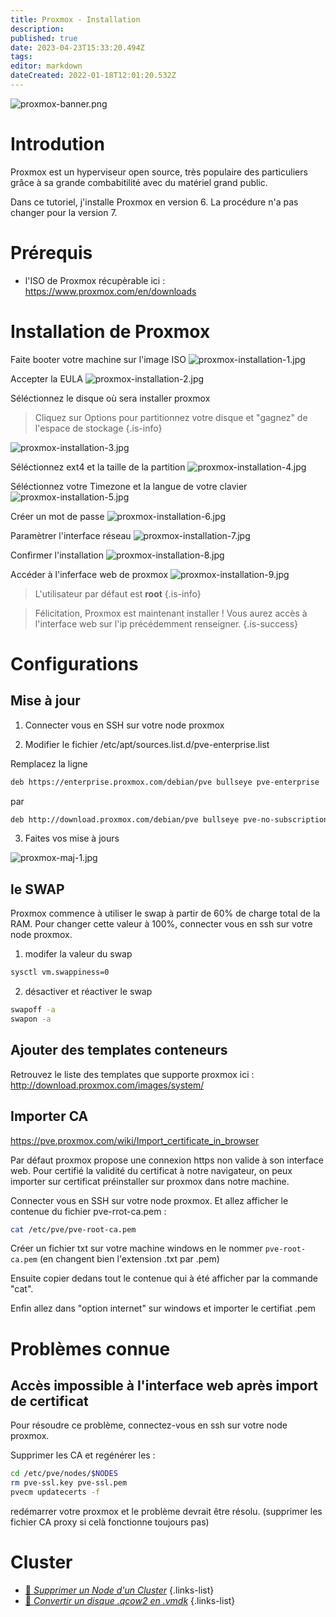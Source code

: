 ```yaml
---
title: Proxmox - Installation
description: 
published: true
date: 2023-04-23T15:33:20.494Z
tags: 
editor: markdown
dateCreated: 2022-01-18T12:01:20.532Z
---
```


![proxmox-banner.png](/virtualisation/proxmox/proxmox-banner.png)

# Introdution
Proxmox est un hyperviseur open source, très populaire des particuliers grâce à sa grande combabitilité avec du matériel grand public.

Dans ce tutoriel, j'installe Proxmox en version 6. La procédure n'a pas changer pour la version 7.

# Prérequis

- l'ISO de Proxmox récupèrable ici : https://www.proxmox.com/en/downloads

# Installation de Proxmox

Faite booter votre machine sur l'image ISO
![proxmox-installation-1.jpg](/virtualisation/proxmox/proxmox-installation-1.jpg)

Accepter la EULA
![proxmox-installation-2.jpg](/virtualisation/proxmox/proxmox-installation-2.jpg)

Séléctionnez le disque où sera installer proxmox
> Cliquez sur Options pour partitionnez votre disque et "gagnez" de l'espace de stockage
{.is-info}

![proxmox-installation-3.jpg](/virtualisation/proxmox/proxmox-installation-3.jpg)

Séléctionnez ext4 et la taille de la partition
![proxmox-installation-4.jpg](/virtualisation/proxmox/proxmox-installation-4.jpg)

Séléctionnez votre Timezone et la langue de votre clavier
![proxmox-installation-5.jpg](/virtualisation/proxmox/proxmox-installation-5.jpg)

Créer un mot de passe
![proxmox-installation-6.jpg](/virtualisation/proxmox/proxmox-installation-6.jpg)

Paramètrer l'interface réseau
![proxmox-installation-7.jpg](/virtualisation/proxmox/proxmox-installation-7.jpg)

Confirmer l'installation
![proxmox-installation-8.jpg](/virtualisation/proxmox/proxmox-installation-8.jpg)

Accéder à l'inferface web de proxmox
![proxmox-installation-9.jpg](/virtualisation/proxmox/proxmox-installation-9.jpg)

> L'utilisateur par défaut est **root**
{.is-info}


> Félicitation, Proxmox est maintenant installer !
> Vous aurez accès à l'interface web sur l'ip précédemment renseigner. 
{.is-success}

# Configurations
## Mise à jour
1. Connecter vous en SSH sur votre node proxmox

2. Modifier le fichier /etc/apt/sources.list.d/pve-enterprise.list

Remplacez la ligne 
```bash
deb https://enterprise.proxmox.com/debian/pve bullseye pve-enterprise
```
par
```bash
deb http://download.proxmox.com/debian/pve bullseye pve-no-subscription
```
3. Faites vos mise à jours

![proxmox-maj-1.jpg](/virtualisation/proxmox/proxmox-maj-1.jpg)

## le SWAP
Proxmox commence à utiliser le swap à partir de 60% de charge total de la RAM.
Pour changer cette valeur à 100%, connecter vous en ssh sur votre node proxmox.

1. modifer la valeur du swap
```bash
sysctl vm.swappiness=0
```

2. désactiver et réactiver le swap
```bash
swapoff -a
swapon -a
```

## Ajouter des templates conteneurs
Retrouvez le liste des templates que supporte proxmox ici : http://download.proxmox.com/images/system/

## Importer CA
https://pve.proxmox.com/wiki/Import_certificate_in_browser

Par défaut proxmox propose une connexion https non valide à son interface web. Pour certifié la validité du certificat à notre navigateur, on peux importer sur certificat préinstaller sur proxmox dans notre machine.

Connecter vous en SSH sur votre node proxmox. Et allez afficher le contenue du fichier pve-rrot-ca.pem :
```bash
cat /etc/pve/pve-root-ca.pem
```

Créer un fichier txt sur votre machine windows en le nommer `pve-root-ca.pem` (en changent bien l'extension .txt par .pem)

Ensuite copier dedans tout le contenue qui à été afficher par la commande "cat".

Enfin allez dans "option internet" sur windows et importer le certifiat .pem

# Problèmes connue
## Accès impossible à l'interface web après import de certificat
Pour résoudre ce problème, connectez-vous en ssh sur votre node proxmox.

Supprimer les CA et regénérer les :
```bash
cd /etc/pve/nodes/$NODES
rm pve-ssl.key pve-ssl.pem 
pvecm updatecerts -f
```

redémarrer votre proxmox et le problème devrait être résolu. (supprimer les fichier CA proxy si celà fonctionne toujours pas)

# Cluster
- [:link: *Supprimer un Node d'un Cluster*](https://zatoufly.fr/supprimer-un-node-dun-cluster-proxmox)
{.links-list}
- [:link: *Convertir un disque .qcow2 en .vmdk*](https://zatoufly.fr/proxmox-convertir-un-disque-qcow2-en-vmdk/)
{.links-list}